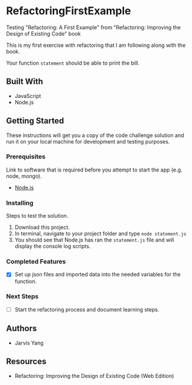 # RefactoringFirstExample
Testing "Refactoring: A First Example" from "Refactoring: Improving the Design of Existing Code" book

This is my first exercise with refactoring that I am following along with the book.

Your function `statement` should be able to print the bill.

## Built With

- JavaScript
- Node.js

## Getting Started

These instructions will get you a copy of the code challenge solution and run it on your local machine for development and testing purposes.

### Prerequisites

Link to software that is required before you attempt to start the app (e.g. node, mongo).

- [Node.js](https://nodejs.org/en/)

### Installing

Steps to test the solution.

1. Download this project.
2. In terminal, navigate to your project folder and type `node statement.js`
3. You should see that Node.js has ran the `statement.js` file and will display the console log scripts.

### Completed Features

- [x] Set up json files and imported data into the needed variables for the function.

### Next Steps

- [ ] Start the refactoring process and document learning steps.

## Authors

* Jarvis Yang

## Resources

* Refactoring: Improving the Design of Existing Code (Web Edition)
